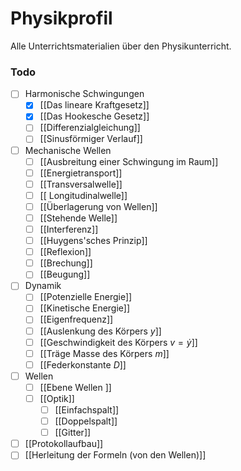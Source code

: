 # Physikprofil
Alle Unterrichtsmaterialien über den Physikunterricht.

### Todo
- [ ] Harmonische Schwingungen
	- [x] [[Das lineare Kraftgesetz]]
	- [x] [[Das Hookesche Gesetz]]
	- [ ] [[Differenzialgleichung]]
	- [ ] [[Sinusförmiger Verlauf]]
- [ ] Mechanische Wellen
	- [ ] [[Ausbreitung einer Schwingung im Raum]]
	- [ ] [[Energietransport]]
	- [ ] [[Transversalwelle]]
	- [ ] [[ Longitudinalwelle]]
	- [ ] [[Überlagerung von Wellen]]
	- [ ] [[Stehende Welle]]
	- [ ] [[Interferenz]]
	- [ ] [[Huygens'sches Prinzip]]
	- [ ] [[Reflexion]]
	- [ ] [[Brechung]]
	- [ ] [[Beugung]]
- [ ] Dynamik
	- [ ] [[Potenzielle Energie]]
	- [ ] [[Kinetische Energie]]
	- [ ] [[Eigenfrequenz]]
	- [ ] [[Auslenkung des Körpers $y$]]
	- [ ] [[Geschwindigkeit des Körpers $v=\dot{y}$]]
	- [ ] [[Träge Masse des Körpers $m$]]
	- [ ] [[Federkonstante $D$]]
- [ ] Wellen
	- [ ] [[Ebene Wellen ]]
	- [ ] [[Optik]]
		- [ ] [[Einfachspalt]]
		- [ ] [[Doppelspalt]]
		- [ ] [[Gitter]]

- [ ] [[Protokollaufbau]]
- [ ] [[Herleitung der Formeln (von den Wellen)]]